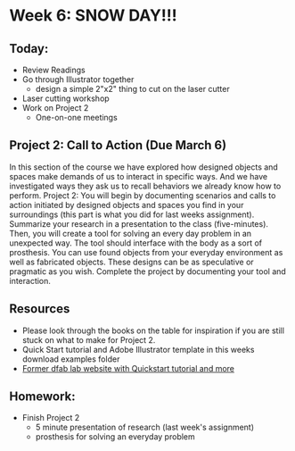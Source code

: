 # Week 6: SNOW DAY!!!

## Today:

- Review Readings
- Go through Illustrator together
  - design a simple 2"x2" thing to cut on the laser cutter
- Laser cutting workshop
- Work on Project 2
  - One-on-one meetings

## Project 2: Call to Action (Due March 6)

In this section of the course we have explored how designed objects and spaces make demands of us to interact in specific ways.  And we have investigated ways they ask us to recall behaviors we already know how to perform.  Project 2: You will begin by documenting scenarios and calls to action initiated by designed objects and spaces you find in your surroundings (this part is what you did for last weeks assignment). Summarize your research in a presentation to the class (five-minutes). Then, you will create a tool for solving an every day problem in an unexpected way. The tool should interface with the body as a sort of prosthesis. You can use found objects from your everyday environment as well as fabricated objects. These designs can be as speculative or pragmatic as you wish. Complete the project by documenting your tool and interaction.

## Resources

- Please look through the books on the table for inspiration if you are still stuck on what to make for Project 2.
- Quick Start tutorial and Adobe Illustrator template in this weeks download examples folder
- [Former dfab lab website with Quickstart tutorial and more](http://neanderthal.superluckyland.com/?p=815)

## Homework:

- Finish Project 2
  - 5 minute presentation of research (last week's assignment)
  - prosthesis for solving an everyday problem
